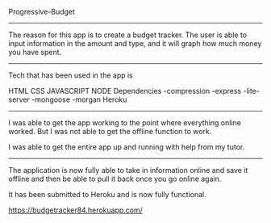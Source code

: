 


Progressive-Budget

************

The reason for this app is to create a budget tracker.  The user is able to input information in the amount and type, and it will graph how much money you have spent.

*****

Tech that has been used in the app is 

HTML
CSS
JAVASCRIPT
NODE
    Dependencies
      -compression
      -express
      -lite-server
      -mongoose
      -morgan
Heroku

*****

I was able to get the app working to the point where everything online worked.  But I was not able to get the offline function to work.  

I was able to get the entire app up and running with help from my tutor.

*****

The application is now fully able to take in information online and save it offline and then be able to pull it back once you go online again.

It has been submitted to Heroku and is now fully functional.


https://budgetracker84.herokuapp.com/



